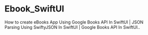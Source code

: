 # Ebook_SwiftUI
How to create eBooks App Using Google Books API In SwiftUI | JSON Parsing Using SwiftyJSON In SwiftUI | Google Books API In SwiftUI..



